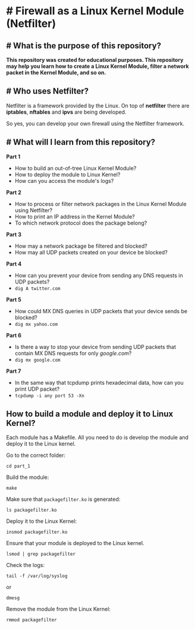 



# # Firewall as a Linux Kernel Module (Netfilter)

## # What is the purpose of this repository?

**This repository was created for educational purposes. This repository may help you learn how to create a Linux Kernel Module, filter a network packet in the Kernel Module, and so on.**

## # Who uses Netfilter?

Netfilter is a framework provided by the Linux. On top of **netfilter** there are **iptables**, **nftables** and **ipvs** are being developed.

So yes, you can develop your own firewall using the Netfilter framework.

## # What will I learn from this repository?

**Part 1**

 - How to build an out-of-tree Linux Kernel Module?
 - How to deploy the module to Linux Kernel?
 - How can you access the module's logs?

**Part 2**

 - How to process or filter network packages in the Linux Kernel Module using Netfilter?
 - How to print an IP address in the Kernel Module?
 - To which network protocol does the package belong?

**Part 3**

 - How may a network package be filtered and blocked?
 - How may all UDP packets created on your device be blocked?

**Part 4**

 - How can you prevent your device from sending any DNS requests in UDP packets?
 - `dig A twitter.com`

**Part 5**

- How could MX DNS queries in UDP packets that your device sends be blocked?
- `dig mx yahoo.com`

**Part 6**

- Is there a way to stop your device from sending UDP packets that contain MX DNS requests for only *google.com*?
- `dig mx google.com`

**Part 7**

- In the same way that tcpdump prints hexadecimal data, how can you print UDP packet?
- `tcpdump -i any port 53 -Xn`

## How to build a module and deploy it to Linux Kernel?

Each module has a Makefile. All you need to do is develop the module and deploy it to the Linux kernel.

Go to the correct folder:

`cd part_1`

Build the module:

`make`

Make sure that `packagefilter.ko` is generated:

`ls packagefilter.ko`

Deploy it to the Linux Kernel:

`insmod packagefilter.ko`

Ensure that your module is deployed to the Linux kernel.

`lsmod | grep packagefilter`

Check the logs:

`tail -f /var/log/syslog`

or

`dmesg`

Remove the module from the Linux Kernel:

`rmmod packagefilter`
